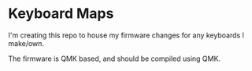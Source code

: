 # Keyboard Maps

I'm creating this repo to house my firmware changes for any keyboards I make/own.

The firmware is QMK based, and should be compiled using QMK.
